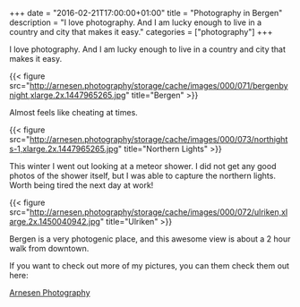 +++
date = "2016-02-21T17:00:00+01:00"
title = "Photography in Bergen"
description = "I love photography. And I am lucky enough to live in a country and city that makes it easy."
categories = ["photography"]
+++

I love photography. And I am lucky enough to live in a country and city that makes it easy.

{{< figure src="http://arnesen.photography/storage/cache/images/000/071/bergenbynight,xlarge.2x.1447965265.jpg" title="Bergen" >}}

 Almost feels like cheating at times.

{{< figure src="http://arnesen.photography/storage/cache/images/000/073/northights-1,xlarge.2x.1447965265.jpg" title="Northern Lights" >}}

This winter I went out looking at a meteor shower. I did not get any good photos of the shower itself, but I was able to capture the northern lights. Worth being tired the next day at work!

{{< figure src="http://arnesen.photography/storage/cache/images/000/072/ulriken,xlarge.2x.1450040942.jpg" title="Ulriken" >}}

Bergen is a very photogenic place, and this awesome view is about a 2 hour walk from downtown.

If you want to check out more of my pictures, you can them check them out here:

[Arnesen Photography](http://arnesen.photography/)
